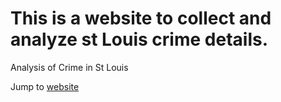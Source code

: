 # This is a website to collect and analyze st Louis crime details. 

Analysis of Crime in St Louis


Jump to [website](https://donojazz.github.io/Crime/)
